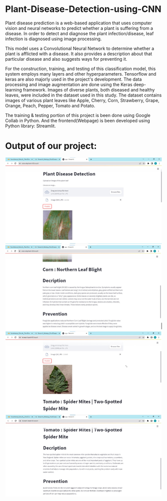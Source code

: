# Plant-Disease-Detection-using-CNN
Plant disease prediction is a web-based application that uses computer vision and neural networks to predict whether a plant is suffering from a disease. In order to detect and diagnose the plant infection/disease, leaf infection is diagnosed using image processing.

This model uses a Convolutional Neural Network to determine whether a plant is afflicted with a disease. It also provides a description about that particular disease and also suggests ways for preventing it. 

For the construction, training, and testing of this classification model, this system employs many layers and other hyperparameters. 
Tensorflow and keras are also majorly used in the project's development.
The data processing and image augmentation are done using the Keras deep-learning framework. 
Images of diverse plants, both diseased and healthy leaves, were included in the dataset used in this study. 
The dataset contains images of various plant leaves like Apple, Cherry, Corn, Strawberry, Grape, Orange, Peach, Pepper, Tomato and Potato.

The training & testing portion of this project is been done using Google Collab in Python.
And the frontend(Webpage) is been developed using Python library: Streamlit.

# Output of our project:
![GitHub Logo](project_result_pic/result_pic_1.jpg) 
![GitHub Logo](project_result_pic/result_pic_2.jpg)
![GitHub Logo](project_result_pic/result_pic_5.jpg)
![GitHub Logo](project_result_pic/result_pic_6.jpg)
